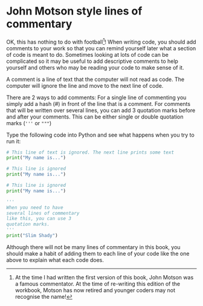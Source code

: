 # John Motson style lines of commentary
OK, this has nothing to do with football[^1]! When writing code, you should add comments to your work so that you can remind yourself later what a section of code is meant to do. Sometimes looking at lots of code can be complicated so it may be useful to add descriptive comments to help yourself and others who may be reading your code to make sense of it.

A comment is a line of text that the computer will not read as code. The computer will ignore the line and move to the next line of code.

There are 2 ways to add comments:
For a single line of commenting you simply add a hash (#) in front of the line that is a comment.
For comments that will be written over several lines, you can add 3 quotation marks before and after your comments. This can be either single or double quotation marks (`'''` or `"""`)

Type the following code into Python and see what happens when you try to run it:

```python
# This line of text is ignored. The next line prints some text
print("My name is...")

# This line is ignored
print("My name is...")

# This line is ignored
print("My name is...")

'''
When you need to have
several lines of commentary
like this, you can use 3 
quotation marks.
'''
print("Slim Shady")
```



Although there will not be many lines of commentary in this book, you should make a habit of adding them to each line of your code like the one above to explain what each code does. 

[^1]: At the time I had written the first version of this book, John Motson was a famous commentator. At the time of re-writing this edition of the workbook, Motson has now retired and younger coders may not recognise the name!

